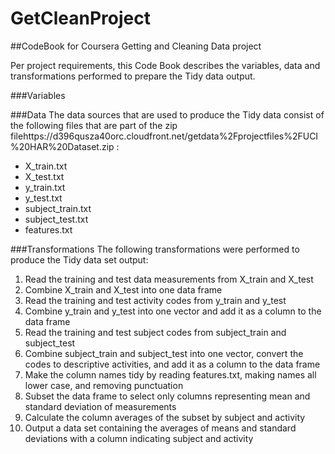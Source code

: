 GetCleanProject
===============

##CodeBook for Coursera Getting and Cleaning Data project

Per project requirements, this Code Book describes the variables, data and transformations performed to prepare the Tidy data output.

###Variables



###Data
The data sources that are used to produce the Tidy data consist of the following files that are part of the zip filehttps://d396qusza40orc.cloudfront.net/getdata%2Fprojectfiles%2FUCI%20HAR%20Dataset.zip :
- X_train.txt
- X_test.txt
- y_train.txt
- y_test.txt
- subject_train.txt
- subject_test.txt
- features.txt

###Transformations
The following transformations were performed to produce the Tidy data set output:

1. Read the training and test data measurements from X_train and X_test
2. Combine X_train and X_test into one data frame
3. Read the training and test activity codes from y_train and y_test
4. Combine y_train and y_test into one vector and add it as a column to the data frame
5. Read the training and test subject codes from subject_train and subject_test
6. Combine subject_train and subject_test into one vector, convert the codes to descriptive activities, and add it as a column to the data frame
7. Make the column names tidy by reading features.txt, making names all lower case, and removing punctuation
8. Subset the data frame to select only columns representing mean and standard deviation of measurements
9. Calculate the column averages of the subset by subject and activity
10. Output a data set containing the averages of means and standard deviations with a column indicating subject and activity
